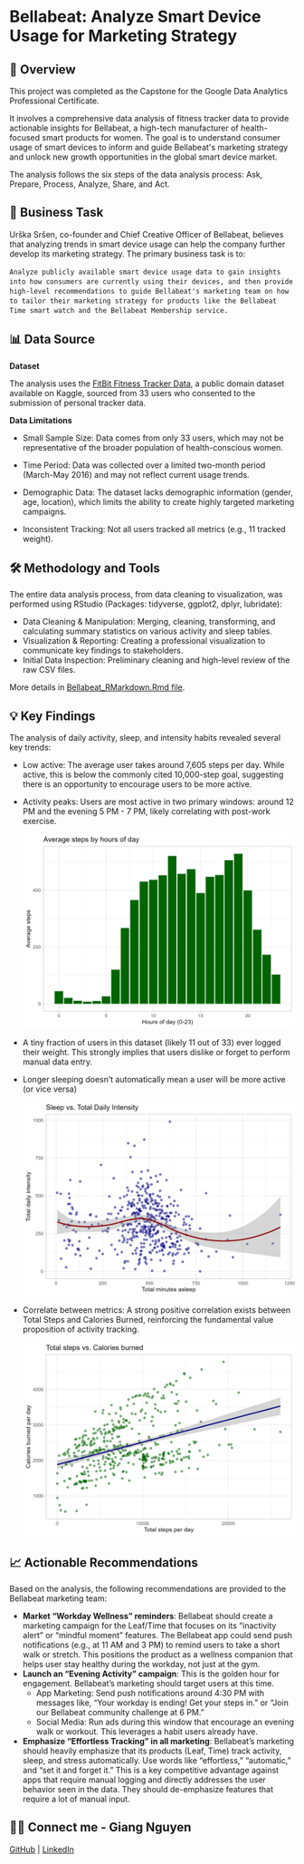 # Bellabeat: Analyze Smart Device Usage for Marketing Strategy

## 📝 Overview
This project was completed as the Capstone for the Google Data Analytics Professional Certificate.

It involves a comprehensive data analysis of fitness tracker data to provide actionable insights for Bellabeat, a high-tech manufacturer of health-focused smart products for women. The goal is to understand consumer usage of smart devices to inform and guide Bellabeat's marketing strategy and unlock new growth opportunities in the global smart device market.

The analysis follows the six steps of the data analysis process: Ask, Prepare, Process, Analyze, Share, and Act.

## 🎯 Business Task
Urška Sršen, co-founder and Chief Creative Officer of Bellabeat, believes that analyzing trends in smart device usage can help the company further develop its marketing strategy. The primary business task is to:

`Analyze publicly available smart device usage data to gain insights into how consumers are currently using their devices, and then provide high-level recommendations to guide Bellabeat's marketing team on how to tailor their marketing strategy for products like the Bellabeat Time smart watch and the Bellabeat Membership service.`

## 📊 Data Source
**Dataset**

The analysis uses the [FitBit Fitness Tracker Data](https://www.kaggle.com/datasets/arashnic/fitbit), a public domain dataset available on Kaggle, sourced from 33 users who consented to the submission of personal tracker data.

**Data Limitations**
* Small Sample Size: Data comes from only 33 users, which may not be representative of the broader population of health-conscious women.

* Time Period: Data was collected over a limited two-month period (March-May 2016) and may not reflect current usage trends.

* Demographic Data: The dataset lacks demographic information (gender, age, location), which limits the ability to create highly targeted marketing campaigns.

* Inconsistent Tracking: Not all users tracked all metrics (e.g., 11 tracked weight).

## 🛠️ Methodology and Tools
The entire data analysis process, from data cleaning to visualization, was performed using RStudio (Packages: tidyverse, ggplot2, dplyr, lubridate):

* Data Cleaning & Manipulation: 	Merging, cleaning, transforming, and calculating summary statistics on various activity and sleep tables.
* Visualization & Reporting: Creating a professional visualization to communicate key findings to stakeholders.
* Initial Data Inspection: Preliminary cleaning and high-level review of the raw CSV files.

More details in [Bellabeat_RMarkdown.Rmd file](https://github.com/Behindpea/bellabeat/blob/main/Bellabeat_RMarkdown.Rmd).

## 💡 Key Findings
The analysis of daily activity, sleep, and intensity habits revealed several key trends:

* Low active: The average user takes around 7,605 steps per day. While active, this is below the commonly cited 10,000-step goal, suggesting there is an opportunity to encourage users to be more active.

* Activity peaks: Users are most active in two primary windows: around 12 PM and the evening 5 PM - 7 PM, likely correlating with post-work exercise.
  
  ![](hourly_activity.png)

* A tiny fraction of users in this dataset (likely 11 out of 33) ever logged their weight. This strongly implies that users dislike or forget to perform manual data entry.

* Longer sleeping doesn’t automatically mean a user will be more active (or vice versa)
  
  ![](sleep_vs_intensity.png)

* Correlate between metrics: A strong positive correlation exists between Total Steps and Calories Burned, reinforcing the fundamental value proposition of activity tracking.
  
  ![](steps_vs_calories.png)
## 📈 Actionable Recommendations
Based on the analysis, the following recommendations are provided to the Bellabeat marketing team:

* **Market “Workday Wellness” reminders**: Bellabeat should create a marketing campaign for the Leaf/Time that focuses on its “inactivity alert” or “mindful moment” features. The Bellabeat app could send push notifications (e.g., at 11 AM and 3 PM) to remind users to take a short walk or stretch. This positions the product as a wellness companion that helps user stay healthy during the workday, not just at the gym.
* **Launch an “Evening Activity” campaign**: This is the golden hour for engagement. Bellabeat’s marketing should target users at this time.
    - App Marketing: Send push notifications around 4:30 PM with messages like, “Your workday is ending! Get your steps in.” or “Join our Bellabeat community challenge at 6 PM.”
    - Social Media: Run ads during this window that encourage an evening walk or workout. This leverages a habit users already have.
 * **Emphasize “Effortless Tracking” in all marketing**: Bellabeat’s marketing should heavily emphasize that its products (Leaf, Time) track activity, sleep, and stress automatically. Use words like “effortless,” “automatic,” and “set it and forget it.” This is a key competitive advantage against apps that require manual logging and directly addresses the user behavior seen in the data. They should de-emphasize features that require a lot of manual input.


## 🧑‍💻 Connect me - Giang Nguyen

[GitHub](https://github.com/Behindpea/) | [LinkedIn](https://www.linkedin.com/in/giangnh217/)
